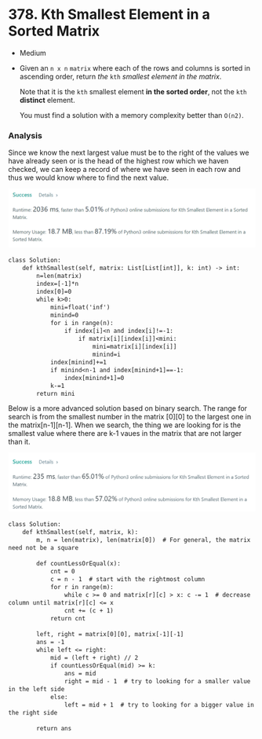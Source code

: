 # 378. Kth Smallest Element in a Sorted Matrix

* Medium
*   Given an `n x n` `matrix` where each of the rows and columns is sorted in ascending order, return _the_ `kth` _smallest element in the matrix_.

    Note that it is the `kth` smallest element **in the sorted order**, not the `kth` **distinct** element.

    You must find a solution with a memory complexity better than `O(n2)`.

### Analysis&#x20;

Since we know the next largest value must be to the right of the values we have already seen or is the head of the highest row which we haven checked, we can keep a record of where we have seen in each row and thus we would know where to find the next value.&#x20;

![](<../.gitbook/assets/image (21) (1) (1).png>)

```
class Solution:
    def kthSmallest(self, matrix: List[List[int]], k: int) -> int:
        n=len(matrix)
        index=[-1]*n
        index[0]=0
        while k>0:
            mini=float('inf')
            minind=0
            for i in range(n):
                if index[i]<n and index[i]!=-1:
                    if matrix[i][index[i]]<mini:
                        mini=matrix[i][index[i]]
                        minind=i
            index[minind]+=1
            if minind<n-1 and index[minind+1]==-1:
                index[minind+1]=0
            k-=1
        return mini
```

Below is a more advanced solution based on binary search. The range for search is from the smallest number in the matrix \[0]\[0] to the largest one in the matrix\[n-1]\[n-1]. When we search, the thing we are looking for is the smallest value where there are k-1 vaues in the matrix that are not larger than it.&#x20;

![](<../.gitbook/assets/image (24).png>)

```
class Solution:  
    def kthSmallest(self, matrix, k):
        m, n = len(matrix), len(matrix[0])  # For general, the matrix need not be a square

        def countLessOrEqual(x):
            cnt = 0
            c = n - 1  # start with the rightmost column
            for r in range(m):
                while c >= 0 and matrix[r][c] > x: c -= 1  # decrease column until matrix[r][c] <= x
                cnt += (c + 1)
            return cnt

        left, right = matrix[0][0], matrix[-1][-1]
        ans = -1
        while left <= right:
            mid = (left + right) // 2
            if countLessOrEqual(mid) >= k:
                ans = mid
                right = mid - 1  # try to looking for a smaller value in the left side
            else:
                left = mid + 1  # try to looking for a bigger value in the right side

        return ans
```
